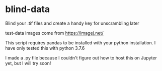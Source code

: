 # blind-data
Blind your .tif files and create a handy key for unscrambling later

test-data images come from https://imagej.net/

This script requires pandas to be installed with your python installation.
I have only tested this with python 3.7.6

I made a .py file because I couldn't figure out how to host this on Jupyter yet, but I will try soon! 



